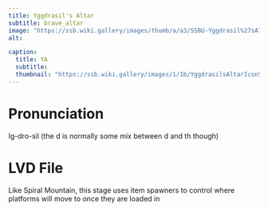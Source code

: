 ```yaml
---
title: Yggdrasil's Altar
subtitle: brave_altar
image: "https://ssb.wiki.gallery/images/thumb/a/a3/SSBU-Yggdrasil%27sAltar.jpg/150px-SSBU-Yggdrasil%27sAltar.jpg"
alt:

caption:
  title: YA
  subtitle: 
  thumbnail: "https://ssb.wiki.gallery/images/1/1b/YggdrasilsAltarIconSSBU.png"
---
```

# Pronunciation
Ig-dro-sil (the d is normally some mix between d and th though)
# LVD File
Like Spiral Mountain, this stage uses item spawners to control where platforms will move to once they are loaded in